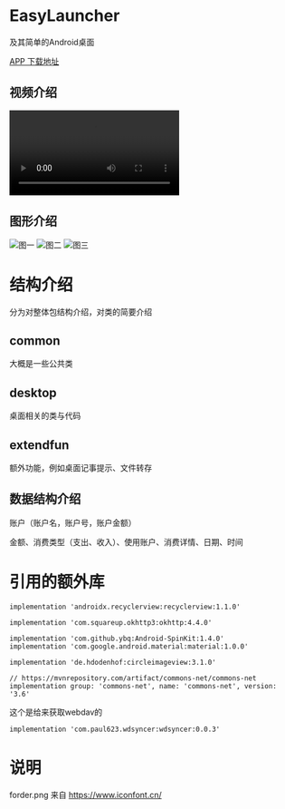 # EasyLauncher
及其简单的Android桌面

[APP 下载地址](https://github.com/AIOCW/EasyLauncher/releases)

## 视频介绍
![演示视频](https://ps.aiocw.com/easylauncher/0.mp4)
## 图形介绍
![图一](https://ps.aiocw.com/easylauncher/1.jpg)
![图二](https://ps.aiocw.com/easylauncher/2.jpg)
![图三](https://ps.aiocw.com/easylauncher/3.jpg)


# 结构介绍
分为对整体包结构介绍，对类的简要介绍
## common
大概是一些公共类
## desktop
桌面相关的类与代码
## extendfun  
额外功能，例如桌面记事提示、文件转存
 
## 数据结构介绍
账户（账户名，账户号，账户金额）

金额、消费类型（支出、收入）、使用账户、消费详情、日期、时间

 
# 引用的额外库


    implementation 'androidx.recyclerview:recyclerview:1.1.0'

    implementation 'com.squareup.okhttp3:okhttp:4.4.0'

    implementation 'com.github.ybq:Android-SpinKit:1.4.0'
    implementation 'com.google.android.material:material:1.0.0'

    implementation 'de.hdodenhof:circleimageview:3.1.0'

    // https://mvnrepository.com/artifact/commons-net/commons-net
    implementation group: 'commons-net', name: 'commons-net', version: '3.6'
这个是给来获取webdav的

    implementation 'com.paul623.wdsyncer:wdsyncer:0.0.3'
    
    
# 说明
forder.png 来自 https://www.iconfont.cn/
